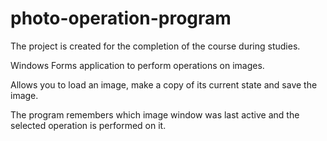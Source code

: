 # photo-operation-program

The project is created for the completion of the course during studies. 

Windows Forms application to perform operations on images.

Allows you to load an image, make a copy of its current state and save the image.

The program remembers which image window was last active and the selected operation is performed on it.
